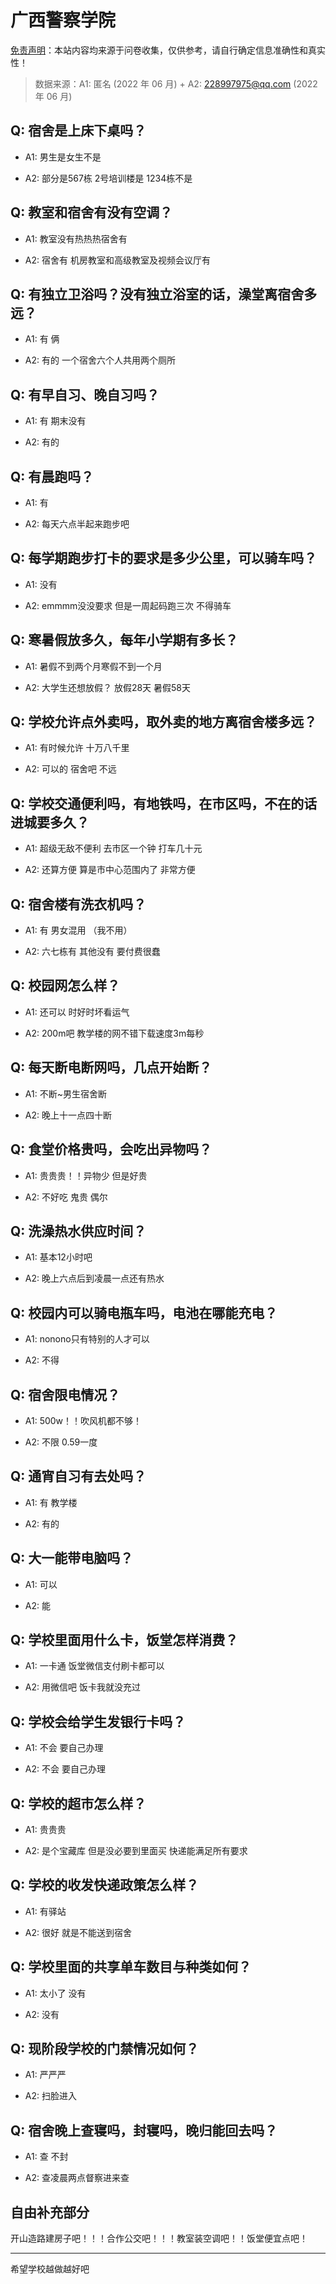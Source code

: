 # 广西警察学院

[免责声明](https://colleges.chat/#_3)：本站内容均来源于问卷收集，仅供参考，请自行确定信息准确性和真实性！

> 数据来源：A1: 匿名 (2022 年 06 月) + A2: 228997975@qq.com (2022 年 06 月)

## Q: 宿舍是上床下桌吗？

- A1: 男生是女生不是

- A2: 部分是567栋 2号培训楼是 1234栋不是

## Q: 教室和宿舍有没有空调？

- A1: 教室没有热热热宿舍有

- A2: 宿舍有 机房教室和高级教室及视频会议厅有

## Q: 有独立卫浴吗？没有独立浴室的话，澡堂离宿舍多远？

- A1: 有 俩

- A2: 有的 一个宿舍六个人共用两个厕所

## Q: 有早自习、晚自习吗？

- A1: 有 期末没有

- A2: 有的

## Q: 有晨跑吗？

- A1: 有

- A2: 每天六点半起来跑步吧

## Q: 每学期跑步打卡的要求是多少公里，可以骑车吗？

- A1: 没有

- A2: emmmm没没要求 但是一周起码跑三次 不得骑车

## Q: 寒暑假放多久，每年小学期有多长？

- A1: 暑假不到两个月寒假不到一个月

- A2: 大学生还想放假？ 放假28天 暑假58天

## Q: 学校允许点外卖吗，取外卖的地方离宿舍楼多远？

- A1: 有时候允许 十万八千里

- A2: 可以的 宿舍吧 不远

## Q: 学校交通便利吗，有地铁吗，在市区吗，不在的话进城要多久？

- A1: 超级无敌不便利 去市区一个钟 打车几十元

- A2: 还算方便 算是市中心范围内了 非常方便

## Q: 宿舍楼有洗衣机吗？

- A1: 有 男女混用 （我不用）

- A2: 六七栋有 其他没有 要付费很蠢

## Q: 校园网怎么样？

- A1: 还可以 时好时坏看运气

- A2: 200m吧 教学楼的网不错下载速度3m每秒

## Q: 每天断电断网吗，几点开始断？

- A1: 不断\~男生宿舍断

- A2: 晚上十一点四十断

## Q: 食堂价格贵吗，会吃出异物吗？

- A1: 贵贵贵！！异物少 但是好贵

- A2: 不好吃 鬼贵 偶尔

## Q: 洗澡热水供应时间？

- A1: 基本12小时吧

- A2: 晚上六点后到凌晨一点还有热水

## Q: 校园内可以骑电瓶车吗，电池在哪能充电？

- A1: nonono只有特别的人才可以

- A2: 不得

## Q: 宿舍限电情况？

- A1: 500w！！吹风机都不够！

- A2: 不限 0.59一度

## Q: 通宵自习有去处吗？

- A1: 有 教学楼

- A2: 有的

## Q: 大一能带电脑吗？

- A1: 可以

- A2: 能

## Q: 学校里面用什么卡，饭堂怎样消费？

- A1: 一卡通 饭堂微信支付刷卡都可以

- A2: 用微信吧 饭卡我就没充过

## Q: 学校会给学生发银行卡吗？

- A1: 不会 要自己办理

- A2: 不会 要自己办理

## Q: 学校的超市怎么样？

- A1: 贵贵贵

- A2: 是个宝藏库 但是没必要到里面买 快递能满足所有要求

## Q: 学校的收发快递政策怎么样？

- A1: 有驿站

- A2: 很好 就是不能送到宿舍

## Q: 学校里面的共享单车数目与种类如何？

- A1: 太小了 没有

- A2: 没有

## Q: 现阶段学校的门禁情况如何？

- A1: 严严严

- A2: 扫脸进入

## Q: 宿舍晚上查寝吗，封寝吗，晚归能回去吗？

- A1: 查 不封

- A2: 查凌晨两点督察进来查

## 自由补充部分

开山造路建房子吧！！！合作公交吧！！！教室装空调吧！！饭堂便宜点吧！

***

希望学校越做越好吧